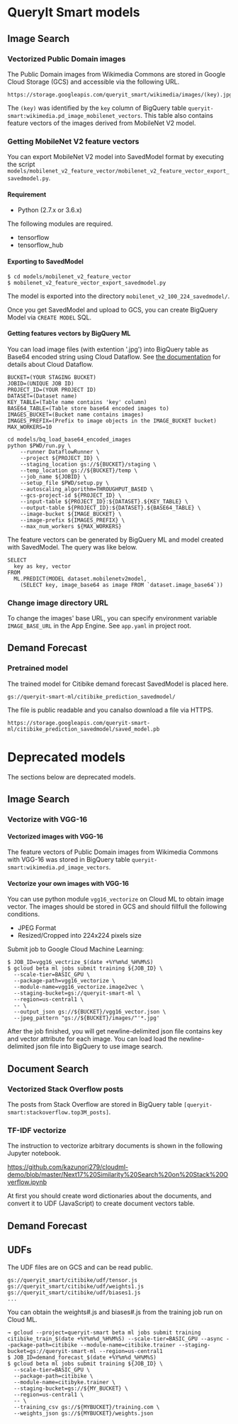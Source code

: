 # QueryIt Smart models

## Image Search

### Vectorized Public Domain images

The Public Domain images from Wikimedia Commons are stored in Google Cloud Storage (GCS) and accessible via the following URL.

```
https://storage.googleapis.com/queryit_smart/wikimedia/images/(key).jpg
```

The `(key)` was identified by the `key` column of BigQuery table `queryit-smart:wikimedia.pd_image_mobilenet_vectors`.
This table also contains feature vectors of the images derived from MobileNet V2 model.

### Getting MobileNet V2 feature vectors

You can export MobileNet V2 model into SavedModel format by executing the script
`models/mobilenet_v2_feature_vector/mobilenet_v2_feature_vector_export_savedmodel.py`.

#### Requirement

- Python (2.7.x or 3.6.x)

The following modules are required.

- tensorflow
- tensorflow_hub

#### Exporting to SavedModel

```
$ cd models/mobilenet_v2_feature_vector
$ mobilenet_v2_feature_vector_export_savedmodel.py
```

The model is exported into the directory `mobilenet_v2_100_224_savedmodel/`.

Once you get SavedModel and upload to GCS, you can create BigQuery Model via `CREATE MODEL` SQL.

#### Getting features vectors by BigQuery ML

You can load image files (with extention '.jpg') into BigQuery table as Base64 encoded string
using Cloud Dataflow.
See [the documentation](https://cloud.google.com/dataflow/docs/quickstarts/quickstart-python) for details about Cloud Dataflow.

```
BUCKET=(YOUR STAGING BUCKET)
JOBID=(UNIQUE JOB ID)
PROJECT_ID=(YOUR PROJECT ID)
DATASET=(Dataset name)
KEY_TABLE=(Table name contains 'key' column)
BASE64_TABLE=(Table store base64 encoded images to)
IMAGES_BUCKET=(Bucket name contains images)
IMAGES_PREFIX=(Prefix to image objects in the IMAGE_BUCKET bucket)
MAX_WORKERS=10

cd models/bq_load_base64_encoded_images
python $PWD/run.py \
    --runner DataflowRunner \
    --project ${PROJECT_ID} \
    --staging_location gs://${BUCKET}/staging \
    --temp_location gs://${BUCKET}/temp \
    --job_name ${JOBID} \
    --setup_file $PWD/setup.py \
    --autoscaling_algorithm=THROUGHPUT_BASED \
    --gcs-project-id ${PROJECT_ID} \
    --input-table ${PROJECT_ID}:${DATASET}.${KEY_TABLE} \
    --output-table ${PROJECT_ID}:${DATASET}.${BASE64_TABLE} \
    --image-bucket ${IMAGE_BUCKET} \
    --image-prefix ${IMAGES_PREFIX} \
    --max_num_workers ${MAX_WORKERS}
```

The feature vectors can be generated by BigQuery ML and model created with SavedModel.
The query was like below.

```
SELECT
  key as key, vector
FROM
  ML.PREDICT(MODEL dataset.mobilenetv2model,
    (SELECT key, image_base64 as image FROM `dataset.image_base64`))
```

### Change image directory URL

To change the images' base URL, you can specify environment variable `IMAGE_BASE_URL` in the App Engine.
See `app.yaml` in project root.

## Demand Forecast

### Pretrained model

The trained model for Citibike demand forecast SavedModel is placed here.

`gs://queryit-smart-ml/citibike_prediction_savedmodel/`

The file is public readable and you canalso download a file via HTTPS.

`https://storage.googleapis.com/queryit-smart-ml/citibike_prediction_savedmodel/saved_model.pb`

# Deprecated models

The sections below are deprecated models.

## Image Search

### Vectorize with VGG-16

#### Vectorized images with VGG-16

The feature vectors of Public Domain images from Wikimedia Commons with VGG-16 was stored in BigQuery table `queryit-smart:wikimedia.pd_image_vectors`.

#### Vectorize your own images with VGG-16

You can use python module `vgg16_vectorize` on Cloud ML to obtain image vector.
The images should be stored in GCS and should fillfull the following conditions.

- JPEG Format
- Resized/Cropped into 224x224 pixels size

Submit job to Google Cloud Machine Learning:

```
$ JOB_ID=vgg16_vectrize_$(date +%Y%m%d_%H%M%S)
$ gcloud beta ml jobs submit training ${JOB_ID} \
  --scale-tier=BASIC_GPU \
  --package-path=vgg16_vectorize \
  --module-name=vgg16_vectorize.image2vec \
  --staging-bucket=gs://queryit-smart-ml \
  --region=us-central1 \
  -- \
  --output_json gs://${BUCKET}/vgg16_vector.json \
  --jpeg_pattern "gs://${BUCKET}/images/"'*.jpg'
```

After the job finished, you will get newline-delimited json file contains key and vector attribute for each image.
You can load load the newline-delimited json file into BigQuery to use image search.

## Document Search

### Vectorized Stack Overflow posts

The posts from Stack Overflow are stored in BigQuery table `[queryit-smart:stackoverflow.top3M_posts]`.

### TF-IDF vectorize

The instruction to vectorize arbitrary documents is shown in the following Jupyter notebook.

https://github.com/kazunori279/cloudml-demo/blob/master/Next17%20Similarity%20Search%20on%20Stack%20Overflow.ipynb

At first you should create word dictionaries about the documents, and convert it to UDF (JavaScript) to create document vectors table.

## Demand Forecast

## UDFs

The UDF files are on GCS and can be read public.

```
gs://queryit_smart/citibike/udf/tensor.js
gs://queryit_smart/citibike/udf/weights1.js
gs://queryit_smart/citibike/udf/biases1.js
...
```

You can obtain the weights#.js and biases#.js from the training job run on Cloud ML.

```
→ gcloud --project=queryit-smart beta ml jobs submit training citibike_train_$(date +%Y%m%d_%H%M%S) --scale-tier=BASIC_GPU --async --package-path=citibike --module-name=citibike.trainer --staging-bucket=gs://queryit-smart-ml --region=us-central1
$ JOB_ID=demand_forecast_$(date +%Y%m%d_%H%M%S)
$ gcloud beta ml jobs submit training ${JOB_ID} \
  --scale-tier=BASIC_GPU \
  --package-path=citibike \
  --module-name=citibyke.trainer \
  --staging-bucket=gs://${MY_BUCKET} \
  --region=us-central1 \
  -- \
  --training_csv gs://${MYBUCKET}/training.com \
  --weights_json gs://${MYBUCKET}/weights.json
```
